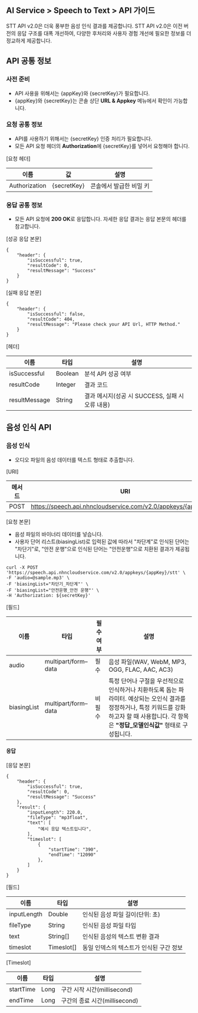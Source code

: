 ## AI Service > Speech to Text > API 가이드

STT API v2.0은 더욱 풍부한 음성 인식 결과를 제공합니다.
STT API v2.0은 이전 버전의 응답 구조를 대폭 개선하여, 다양한 후처리와 사용자 경험 개선에 필요한 정보를 더 정교하게 제공합니다.

## API 공통 정보

### 사전 준비

- API 사용을 위해서는 {appKey}와 {secretKey}가 필요합니다.
- {appKey}와 {secretKey}는 콘솔 상단 **URL & Appkey** 메뉴에서 확인이 가능합니다.

### 요청 공통 정보

- API를 사용하기 위해서는 {secretKey} 인증 처리가 필요합니다.
- 모든 API 요청 헤더의 **Authorization**에 {secretKey}를 넣어서 요청해야 합니다.

[요청 헤더]

| 이름 | 값 | 설명 |
|---|---|---|
| Authorization | {secretKey} | 콘솔에서 발급한 비밀 키 |

### 응답 공통 정보

- 모든 API 요청에 **200 OK**로 응답합니다. 자세한 응답 결과는 응답 본문의 헤더를 참고합니다.

[성공 응답 본문]

```
{
    "header": {
        "isSuccessful": true,
        "resultCode": 0,
        "resultMessage": "Success"
    }
}
```

[실패 응답 본문]
```
{
    "header": {
        "isSuccessful": false,
        "resultCode": 404,
        "resultMessage": "Please check your API Url, HTTP Method."
    }
}
```

[헤더]

| 이름 | 타입 | 설명 |
|---|---|---|
| isSuccessful | Boolean | 분석 API 성공 여부 |
| resultCode | Integer | 결과 코드 |
| resultMessage | String | 결과 메시지(성공 시 SUCCESS, 실패 시 오류 내용) |

## 음성 인식 API

### 음성 인식
- 오디오 파일의 음성 데이터를 텍스트 형태로 추출합니다.

[URI]

| 메서드 | URI |
|---|---|
| POST | https://speech.api.nhncloudservice.com/v2.0/appkeys/{appKey}/stt |

[요청 본문]

- 음성 파일의 바이너리 데이터를 넣습니다.
- 사용자 단어 리스트(biasingList)로 입력된 값에 따라서 "차단계"로 인식된 단어는 "차단기"로, "안전 운행"으로 인식된 단어는 "안전운행"으로 치환된 결과가 제공됩니다.

```
curl -X POST 'https://speech.api.nhncloudservice.com/v2.0/appkeys/{appKey}/stt' \
-F 'audio=@sample.mp3' \
-F 'biasingList="차단기_차단계"' \
-F 'biasingList="안전운행_안전 운행"' \ 
-H 'Authorization: ${secretKey}'
```

[필드]

| 이름 | 타입 | 필수 여부 |설명                                                                                                                                                 |
|---|---|-------|----------------------------------------------------------------------------------------------------------------------------------------------------|
| audio | multipart/form–data | 필수    | 음성 파일(WAV, WebM, MP3, OGG, FLAC, AAC, AC3)                                                                                                         |
| biasingList | multipart/form–data | 비필수    | 특정 단어나 구절을 우선적으로 인식하거나 치환하도록 돕는 파라미터. 예상되는 오인식 결과를 정정하거나, 특정 키워드를 강화하고자 할 때 사용합니다. 각 항목은 **"정답_모델인식값"** 형태로 구성됩니다. |

#### 응답

[응답 본문]
```
{
    "header": {
        "isSuccessful": true,
        "resultCode": 0,
        "resultMessage": "Success"
    },
    "result": {
        "inputLength": 220.0,
        "fileType": "mp3float",
        "text": [
            "예시 응답 텍스트입니다",
        ],
        "timeslot": [
            {
                "startTime": "390",
                "endTime": "12090"
            },
        ]
    }
}
```


[필드]

| 이름 | 타입 | 설명 |
|---|---|---|
| inputLength | Double | 인식된 음성 파일 길이(단위: 초) |
| fileType | String | 인식된 음성 파일 타입 |
| text | String[] | 인식된 음성의 텍스트 변환 결과 |
| timeslot | Timeslot[] | 동일 인덱스의 텍스트가 인식된 구간 정보 |

[Timeslot]

| 이름 | 타입 | 설명 |
|---|---|---|
| startTime | Long | 구간 시작 시간(millisecond) |
| endTime | Long | 구간의 종료 시간(millisecond) |
